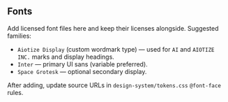 ## Fonts

Add licensed font files here and keep their licenses alongside. Suggested families:

- `Aiotize Display` (custom wordmark type) — used for `AI` and `AIOTIZE INC.` marks and display headings.
- `Inter` — primary UI sans (variable preferred).
- `Space Grotesk` — optional secondary display.

After adding, update source URLs in `design-system/tokens.css` `@font-face` rules.

